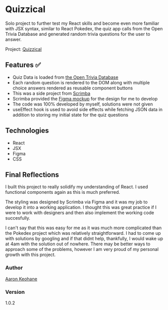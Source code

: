 # Quizzical

Solo project to further test my React skills and become even more familiar with JSX syntax, similar to React Pokedex, the quiz app calls from the Open Trivia Database and generated random trivia questions for the user to answer.

Project: [Quizzical](https://aakeohane.github.io/react-trivia/)

## Features ✅

- Quiz Data is loaded from [the Open Trivia Database](https://opentdb.com/api_config.php)
- Each random question is rendered to the DOM along with multiple choice answers rendered as reusable component buttons
- This was a side project from [Scrimba](https://scrimba.com/)
- Scrimba provided the [Figma mockup](https://www.figma.com/file/E9S5iPcm10f0RIHK8mCqKL/Quizzical-App?node-id=0%3A1) for the design for me to develop
- The code was 100% developed by myself, solutions were not given
- useEffect hook is used to avoid side effects while fetching JSON data in addition to storing my initial state for the quiz questions

## Technologies

- React
- JSX
- Figma
- CSS

## Final Reflections

I built this project to really solidify my understanding of React. I used functional components again as this is much preferred.

The styling was designed by Scrimba via Figma and it was my job to develop it into a working application. I thought this was great practice if I were to work with designers and then also implement the working code succesfully.

I can't say that this was easy for me as it was much more complicated than the Pokedex project which was relatively straightforward. I had to come up with solutions by googling and if that didnt help, thankfully, I would wake up at 4am with the solution out of nowhere. There may be better ways to approach some of the problems, however I am very proud of my personal growth with this project.

### Author

[Aaron Keohane](https://aakeohane.github.io/Portfolio-Website/index.html)

### Version

1.0.2
